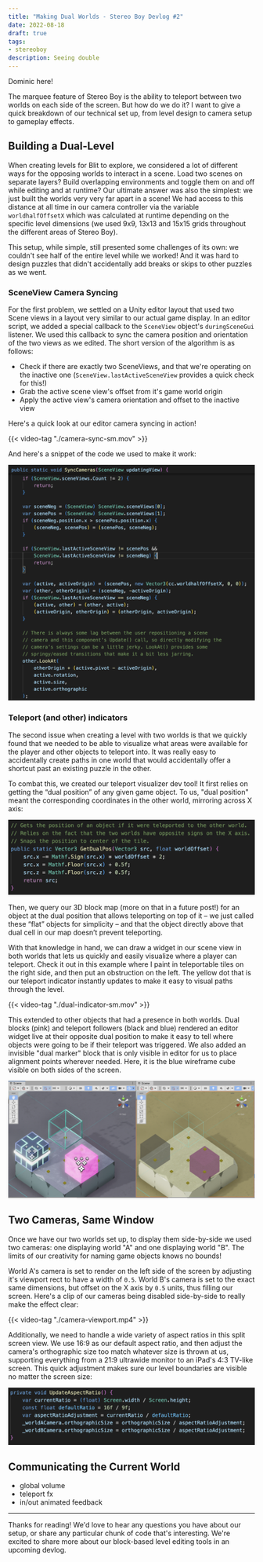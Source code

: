 ```yaml
---
title: "Making Dual Worlds - Stereo Boy Devlog #2"
date: 2022-08-18
draft: true
tags:
- stereoboy
description: Seeing double
---
```


Dominic here!

The marquee feature of Stereo Boy is the ability to teleport between two worlds on each side of the screen. But how do we do it? I want to give a quick breakdown of our technical set up, from level design to camera setup to gameplay effects.

## Building a Dual-Level

When creating levels for Blit to explore, we considered a lot of different ways for the opposing worlds to interact in a scene. Load two scenes on separate layers? Build overlapping environments and toggle them on and off while editing and at runtime? Our ultimate answer was also the simplest: we just built the worlds very very far apart in a scene! We had access to this distance at all time in our camera controller via the variable `worldhalfOffsetX` which was calculated at runtime depending on the specific level dimensions (we used 9x9, 13x13 and 15x15 grids throughout the different areas of Stereo Boy).

This setup, while simple, still presented some challenges of its own: we couldn't see half of the entire level while we worked! And it was hard to design puzzles that didn't accidentally add breaks or skips to other puzzles as we went. 

### SceneView Camera Syncing

For the first problem, we settled on a Unity editor layout that used two Scene views in a layout very similar to our actual game display. In an editor script, we added a special callback to the `SceneView` object's `duringSceneGui` listener. We used this callback to sync the camera position and orientation of the two views as we edited. The short version of the algorithm is as follows:

* Check if there are exactly two SceneViews, and that we're operating on the inactive one (`SceneView.lastActiveSceneView` provides a quick check for this!)
* Grab the active scene view's offset from it's game world origin
* Apply the active view's camera orientation and offset to the inactive view

Here's a quick look at our editor camera syncing in action!

{{< video-tag "./camera-sync-sm.mov" >}}

And here's a snippet of the code we used to make it work:

![](./camera-sync-code.png)

### Teleport (and other) indicators

The second issue when creating a level with two worlds is that we quickly found that we needed to be able to visualize what areas were available for the player and other objects to teleport into. It was really easy to accidentally create paths in one world that would accidentally offer a shortcut past an existing puzzle in the other. 

To combat this, we created our teleport visualizer dev tool! It first relies on getting the “dual position” of any given game object. To us, "dual position" meant the corresponding coordinates in the other world, mirroring across X axis:

![](./dual-pos-code.png)

Then, we query our 3D block map (more on that in a future post!) for an object at the dual position that allows teleporting on top of it – we just called these “flat” objects for simplicity – and that the object directly above that dual cell in our map doesn’t prevent teleporting. 

With that knowledge in hand, we can draw a widget in our scene view in both worlds that lets us quickly and easily visualize where a player can teleport. Check it out in this example where I paint in teleportable tiles on the right side, and then put an obstruction on the left. The yellow dot that is our teleport indicator instantly updates to make it easy to visual paths through the level. 

{{< video-tag "./dual-indicator-sm.mov" >}}

This extended to other objects that had a presence in both worlds. Dual blocks (pink) and teleport followers (black and blue) rendered an editor widget live at their opposite dual position to make it easy to tell where objects were going to be if their teleport was triggered. We also added an invisible "dual marker" block that is only visible in editor for us to place alignment points wherever needed. Here, it is the blue wireframe cube visible on both sides of the screen.

![](./dual-objects.png)

## Two Cameras, Same Window

Once we have our two worlds set up, to display them side-by-side we used two cameras: one displaying world "A" and one displaying world "B". The limits of our creativity for naming game objects knows no bounds! 

World A's camera is set to render on the left side of the screen by adjusting it's viewport rect to have a width of `0.5`. World B's camera is set to the exact same dimensions, but offset on the X axis by `0.5` units, thus filling our screen. Here's a clip of our cameras being disabled side-by-side to really make the effect clear:
 
{{< video-tag "./camera-viewport.mp4" >}}


Additionally, we need to handle a wide variety of aspect ratios in this split screen view. We use 16:9 as our default aspect ratio, and then adjust the camera's orthographic size too match whatever size is thrown at us, supporting everything from a 21:9 ultrawide monitor to an iPad's 4:3 TV-like screen. This quick adjustment makes sure our level boundaries are visible no matter the screen size:

![](./ortho-code.png)


## Communicating the Current World

* global volume
* teleport fx
* in/out animated feedback

---

Thanks for reading! We'd love to hear any questions you have about our setup, or share any particular chunk of code that's interesting. We're excited to share more about our block-based level editing tools in an upcoming devlog.